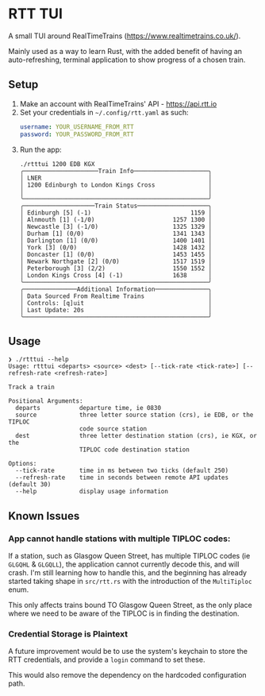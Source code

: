 # RTT TUI
A small TUI around RealTimeTrains (https://www.realtimetrains.co.uk/).

Mainly used as a way to learn Rust, with the added benefit of having an auto-refreshing, terminal application to show progress of a chosen train.

## Setup
1. Make an account with RealTimeTrains' API - https://api.rtt.io
2. Set your credentials in `~/.config/rtt.yaml` as such:
   ```yaml
   username: YOUR_USERNAME_FROM_RTT
   password: YOUR_PASSWORD_FROM_RTT
   ```
3. Run the app:
   ```
   ./rtttui 1200 EDB KGX
   ╭─────────────────────Train Info─────────────────────╮
   │ LNER                                               │
   │ 1200 Edinburgh to London Kings Cross               │
   │                                                    │
   ╰────────────────────────────────────────────────────╯
   ╭────────────────────Train Status────────────────────╮
   │ Edinburgh [5] (-1)                            1159 │
   │ Alnmouth [1] (-1/0)                      1257 1300 │
   │ Newcastle [3] (-1/0)                     1325 1329 │
   │ Durham [1] (0/0)                         1341 1343 │
   │ Darlington [1] (0/0)                     1400 1401 │
   │ York [3] (0/0)                           1428 1432 │
   │ Doncaster [1] (0/0)                      1453 1455 │
   │ Newark Northgate [2] (0/0)               1517 1519 │
   │ Peterborough [3] (2/2)                   1550 1552 │
   │ London Kings Cross [4] (-1)              1638      │
   ╰────────────────────────────────────────────────────╯
   ╭───────────────Additional Information───────────────╮
   │ Data Sourced From Realtime Trains                  │
   │ Controls: [q]uit                                   │
   │ Last Update: 20s                                   │
   ╰────────────────────────────────────────────────────╯
   ```

## Usage
```
❯ ./rtttui --help
Usage: rtttui <departs> <source> <dest> [--tick-rate <tick-rate>] [--refresh-rate <refresh-rate>]

Track a train

Positional Arguments:
  departs           departure time, ie 0830
  source            three letter source station (crs), ie EDB, or the TIPLOC
                    code source station
  dest              three letter destination station (crs), ie KGX, or the
                    TIPLOC code destination station

Options:
  --tick-rate       time in ms between two ticks (default 250)
  --refresh-rate    time in seconds between remote API updates (default 30)
  --help            display usage information
```

## Known Issues
### App cannot handle stations with multiple TIPLOC codes:
If a station, such as Glasgow Queen Street, has multiple TIPLOC codes (ie `GLGQHL` & `GLGQLL`), the application cannot currently decode this, and will crash. I'm still learning how to handle this, and the beginning has already started taking shape in `src/rtt.rs` with the introduction of the `MultiTiploc` enum.

This only affects trains bound TO Glasgow Queen Street, as the only place where we need to be aware of the TIPLOC is in finding the destination.

### Credential Storage is Plaintext
A future improvement would be to use the system's keychain to store the RTT credentials, and provide a `login` command to set these.

This would also remove the dependency on the hardcoded configuration path.

